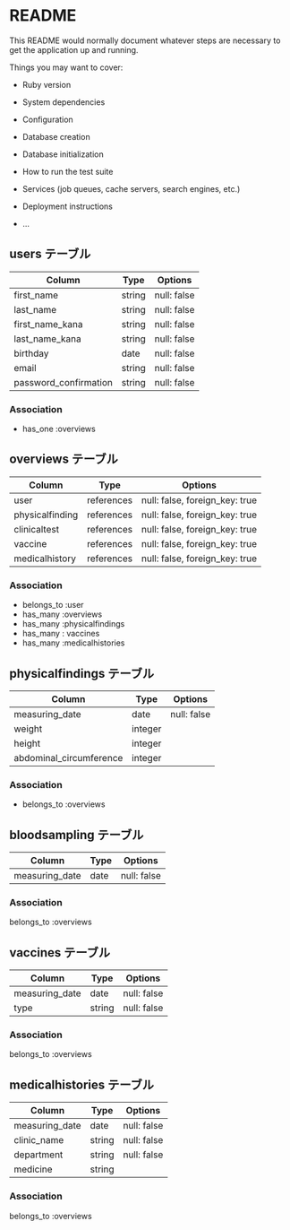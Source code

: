 # README

This README would normally document whatever steps are necessary to get the
application up and running.

Things you may want to cover:

* Ruby version

* System dependencies

* Configuration

* Database creation

* Database initialization

* How to run the test suite

* Services (job queues, cache servers, search engines, etc.)

* Deployment instructions

* ...

## users テーブル
| Column                | Type    | Options      |
| --------------------- | ------- | ------------ |
| first_name            | string  | null: false  |
| last_name             | string  | null: false  |
| first_name_kana       | string  | null: false  |
| last_name_kana        | string  | null: false  |
| birthday              | date    | null: false  |
| email                 | string  | null: false  |
| password_confirmation | string  | null: false  | 

### Association
- has_one :overviews

## overviews テーブル
| Column            | Type       | Options                        |
| ----------------- | ---------- | ------------------------------ |
| user              | references | null: false, foreign_key: true |
| physicalfinding   | references | null: false, foreign_key: true |
| clinicaltest      | references | null: false, foreign_key: true |
| vaccine           | references | null: false, foreign_key: true |
| medicalhistory    | references | null: false, foreign_key: true |

### Association
- belongs_to :user
- has_many :overviews
- has_many :physicalfindings
- has_many :	vaccines
- has_many :medicalhistories


## physicalfindings テーブル
| Column                  | Type     | Options      |
| ----------------------- | -------- | ------------ |
| measuring_date           | date     | null: false  |
| weight                  | integer  |              |
| height                  | integer  |              |
| abdominal_circumference | integer  |              |

### Association
- belongs_to :overviews

## bloodsampling テーブル
| Column                  | Type     | Options      |
| ----------------------- | -------- | ------------ |
| measuring_date           | date     | null: false  |

### Association
belongs_to :overviews

## vaccines テーブル
| Column                  | Type     | Options      |
| ----------------------- | -------- | ------------ |
| measuring_date           | date     | null: false  |
| type                    | string   | null: false  |

### Association
belongs_to :overviews

## medicalhistories テーブル
| Column                  | Type     | Options      |
| ----------------------- | -------- | ------------ |
| measuring_date           | date     | null: false  |
| clinic_name             | string   | null: false  |
| department              | string   | null: false  |
| medicine                | string   |              |

### Association
belongs_to :overviews

